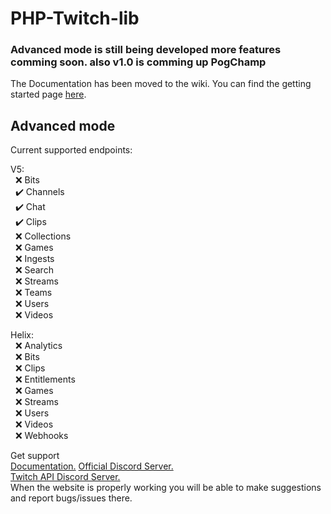 
  

# PHP-Twitch-lib
  
  
### Advanced mode is still being developed more features comming soon. also v1.0 is comming up PogChamp
  
The Documentation has been moved to the wiki. You can find the getting started page [here](https://github.com/Dkamps18/PHP-Twitch-lib/wiki/getting-started).

## Advanced mode

Current supported endpoints:

V5:  
&nbsp; :x: Bits  
&nbsp; :heavy_check_mark: Channels  
&nbsp; :heavy_check_mark: Chat  
&nbsp; :heavy_check_mark: Clips  
&nbsp; :x: Collections  
&nbsp; :x: Games  
&nbsp; :x: Ingests  
&nbsp; :x: Search  
&nbsp; :x: Streams  
&nbsp; :x: Teams  
&nbsp; :x: Users  
&nbsp; :x: Videos  
 
Helix:  
&nbsp; :x: Analytics  
&nbsp; :x: Bits  
&nbsp; :x: Clips  
&nbsp; :x: Entitlements  
&nbsp; :x: Games  
&nbsp; :x: Streams  
&nbsp; :x: Users  
&nbsp; :x: Videos  
&nbsp; :x: Webhooks  
  
Get support  
[Documentation.](https://github.com/Dkamps18/PHP-Twitch-lib/wiki) 
[Official Discord Server.](https://discord.gg/hdzHxHA)  
[Twitch API Discord Server.](https://discord.gg/QrPznX3)  
When the website is properly working you will be able to make suggestions and report bugs/issues there.